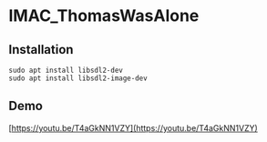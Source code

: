 # IMAC_ThomasWasAlone

## Installation

```console
sudo apt install libsdl2-dev
sudo apt install libsdl2-image-dev
```

## Demo

[https://youtu.be/T4aGkNN1VZY](https://youtu.be/T4aGkNN1VZY)